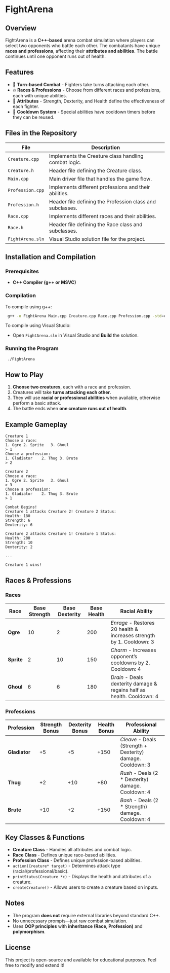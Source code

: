 # FightArena

## Overview
FightArena is a **C++-based** arena combat simulation where players can select two opponents who battle each other. The combatants have unique **races and professions**, affecting their **attributes and abilities**. The battle continues until one opponent runs out of health.

## Features
- 🏹 **Turn-based Combat** - Fighters take turns attacking each other.
- 🔥 **Races & Professions** - Choose from different races and professions, each with unique abilities.
- 💪 **Attributes** - Strength, Dexterity, and Health define the effectiveness of each fighter.
- 🎯 **Cooldown System** - Special abilities have cooldown timers before they can be reused.

## Files in the Repository
| File            | Description |
|----------------|-------------|
| `Creature.cpp` | Implements the Creature class handling combat logic. |
| `Creature.h` | Header file defining the Creature class. |
| `Main.cpp` | Main driver file that handles the game flow. |
| `Profession.cpp` | Implements different professions and their abilities. |
| `Profession.h` | Header file defining the Profession class and subclasses. |
| `Race.cpp` | Implements different races and their abilities. |
| `Race.h` | Header file defining the Race class and subclasses. |
| `FightArena.sln` | Visual Studio solution file for the project. |

## Installation and Compilation
### Prerequisites
- **C++ Compiler (g++ or MSVC)**

### Compilation
To compile using g++:
```sh
 g++ -o FightArena Main.cpp Creature.cpp Race.cpp Profession.cpp -std=c++11
```

To compile using Visual Studio:
- Open `FightArena.sln` in Visual Studio and **Build** the solution.

### Running the Program
```sh
 ./FightArena
```

## How to Play
1. **Choose two creatures**, each with a race and profession.
2. Creatures will take **turns attacking each other**.
3. They will use **racial or professional abilities** when available, otherwise perform a basic attack.
4. The battle ends when **one creature runs out of health**.

## Example Gameplay
```
Creature 1
Choose a race:
1. Ogre	2. Sprite	3. Ghoul
> 1
Choose a profession:
1. Gladiator	2. Thug	3. Brute
> 2

Creature 2
Choose a race:
1. Ogre	2. Sprite	3. Ghoul
> 3
Choose a profession:
1. Gladiator	2. Thug	3. Brute
> 1

Combat Begins!
Creature 1 attacks Creature 2! Creature 2 Status:
Health: 180
Strength: 6
Dexterity: 6

Creature 2 attacks Creature 1! Creature 1 Status:
Health: 200
Strength: 10
Dexterity: 2

...

Creature 1 wins!
```

## Races & Professions
### **Races**
| Race | Base Strength | Base Dexterity | Base Health | Racial Ability |
|------|--------------|---------------|-------------|----------------|
| **Ogre** | 10 | 2 | 200 | *Enrage* - Restores 20 health & increases strength by 1. Cooldown: 3 |
| **Sprite** | 2 | 10 | 150 | *Charm* - Increases opponent’s cooldowns by 2. Cooldown: 4 |
| **Ghoul** | 6 | 6 | 180 | *Drain* - Deals dexterity damage & regains half as health. Cooldown: 4 |

### **Professions**
| Profession | Strength Bonus | Dexterity Bonus | Health Bonus | Professional Ability |
|-----------|---------------|----------------|-------------|----------------|
| **Gladiator** | +5 | +5 | +150 | *Cleave* - Deals (Strength + Dexterity) damage. Cooldown: 3 |
| **Thug** | +2 | +10 | +80 | *Rush* - Deals (2 * Dexterity) damage. Cooldown: 4 |
| **Brute** | +10 | +2 | +150 | *Bash* - Deals (2 * Strength) damage. Cooldown: 4 |

## Key Classes & Functions
- **Creature Class** - Handles all attributes and combat logic.
- **Race Class** - Defines unique race-based abilities.
- **Profession Class** - Defines unique profession-based abilities.
- `action(Creature* target)` - Determines attack type (racial/professional/basic).
- `printStatus(Creature *c)` - Displays the health and attributes of a creature.
- `createCreature()` - Allows users to create a creature based on inputs.

## Notes
- The program **does not** require external libraries beyond standard C++.
- No unnecessary prompts—just raw combat simulation.
- Uses **OOP principles** with **inheritance (Race, Profession)** and **polymorphism**.

## License
This project is open-source and available for educational purposes. Feel free to modify and extend it!
